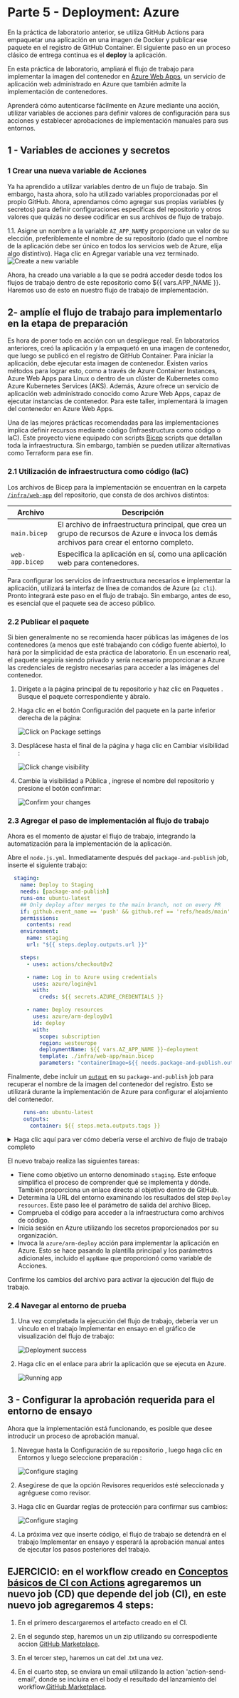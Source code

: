 # Parte 5 - Deployment: Azure 

En la práctica de laboratorio anterior, se utiliza GitHub Actions para empaquetar una aplicación en una imagen de Docker y publicar ese paquete en el registro de GitHub Container. El siguiente paso en un proceso clásico de entrega continua es el **deploy** la aplicación.

En esta práctica de laboratorio, ampliará el flujo de trabajo para implementar la imagen del contenedor en [Azure Web Apps](https://azure.microsoft.com/en-us/products/app-service/web), un servicio de aplicación web administrado en Azure que también admite la implementación de contenedores.

Aprenderá cómo autenticarse fácilmente en Azure mediante una acción, utilizar variables de acciones para definir valores de configuración para sus acciones y establecer aprobaciones de implementación manuales para sus entornos.


## 1 - Variables de acciones y secretos

### 1 Crear una nueva variable de Acciones

Ya ha aprendido a utilizar variables dentro de un flujo de trabajo. Sin embargo, hasta ahora, solo ha utilizado variables proporcionadas por el propio GitHub. Ahora, aprendamos cómo agregar sus propias variables (y secretos) para definir configuraciones específicas del repositorio y otros valores que quizás no desee codificar en sus archivos de flujo de trabajo.


1.1. Asigne un nombre a la variable `AZ_APP_NAME`y proporcione un valor de su elección, preferiblemente el nombre de su repositorio (dado que el nombre de la aplicación debe ser único en todos los servicios web de Azure, elija algo distintivo). Haga clic en Agregar variable una vez terminado.
    ![Create a new variable](./images/005/issue-ops-007-create-az-app-name.png)

Ahora, ha creado una variable a la que se podrá acceder desde todos los flujos de trabajo dentro de este repositorio como ${{ vars.APP_NAME }}. Haremos uso de esto en nuestro flujo de trabajo de implementación.




## 2- amplíe el flujo de trabajo para implementarlo en la etapa de preparación

Es hora de poner todo en acción con un despliegue real. En laboratorios anteriores, creó la aplicación y la empaquetó en una imagen de contenedor, que luego se publicó en el registro de GitHub Container. Para iniciar la aplicación, debe ejecutar esta imagen de contenedor. Existen varios métodos para lograr esto, como a través de Azure Container Instances, Azure Web Apps para Linux o dentro de un clúster de Kubernetes como Azure Kubernetes Services (AKS). Además, Azure ofrece un servicio de aplicación web administrado conocido como Azure Web Apps, capaz de ejecutar instancias de contenedor. Para este taller, implementará la imagen del contenedor en Azure Web Apps.

Una de las mejores prácticas recomendadas para las implementaciones implica definir recursos mediante código (Infraestructura como código o IaC). Este proyecto viene equipado con scripts [Bicep](https://docs.microsoft.com/en-us/azure/azure-resource-manager/bicep/overview?tabs=bicep) scripts que detallan toda la infraestructura. Sin embargo, también se pueden utilizar alternativas como Terraform para ese fin.

### 2.1 Utilización de infraestructura como código (IaC)

Los archivos de Bicep para la implementación se encuentran en la carpeta [`/infra/web-app`](../infra/web-app/) del repositorio, que consta de dos archivos distintos:

| Archivo            | Descripción                                                                                                                   |
| --------------- | ----------------------------------------------------------------------------------------------------------------------------- |
| `main.bicep`    |El archivo de infraestructura principal, que crea un grupo de recursos de Azure e invoca los demás archivos para crear el entorno completo. |
| `web-app.bicep` | Especifica la aplicación en sí, como una aplicación web para contenedores.                                                                          |

Para configurar los servicios de infraestructura necesarios e implementar la aplicación, utilizará la interfaz de línea de comandos de Azure (`az cli`). Pronto integrará este paso en el flujo de trabajo. Sin embargo, antes de eso, es esencial que el paquete sea de acceso público.

### 2.2 Publicar el paquete

Si bien generalmente no se recomienda hacer públicas las imágenes de los contenedores (a menos que esté trabajando con código fuente abierto), lo hará por la simplicidad de esta práctica de laboratorio. En un escenario real, el paquete seguiría siendo privado y sería necesario proporcionar a Azure las credenciales de registro necesarias para acceder a las imágenes del contenedor.

1. Dirígete a la página principal de tu repositorio y haz clic en Paquetes . Busque el paquete correspondiente y ábralo.

2. Haga clic en el botón Configuración del paquete en la parte inferior derecha de la página:

    ![Click on Package settings](images/005/package-settings-button.png)

3. Desplácese hasta el final de la página y haga clic en Cambiar visibilidad :

    ![Click change visibility](images/005/danger-zone.png)

4. Cambie la visibilidad a Pública , ingrese el nombre del repositorio y presione el botón confirmar:

    ![Confirm your changes](images/005/change-visibility.png)

### 2.3 Agregar el paso de implementación al flujo de trabajo

Ahora es el momento de ajustar el flujo de trabajo, integrando la automatización para la implementación de la aplicación.

Abre el `node.js.yml`.  Inmediatamente después del `package-and-publish` job,  inserte el siguiente trabajo:

```yml
  staging:
    name: Deploy to Staging
    needs: [package-and-publish]
    runs-on: ubuntu-latest
    ## Only deploy after merges to the main branch, not on every PR
    if: github.event_name == 'push' && github.ref == 'refs/heads/main'
    permissions:
      contents: read
    environment:
      name: staging
      url: "${{ steps.deploy.outputs.url }}"

    steps:
      - uses: actions/checkout@v2

      - name: Log in to Azure using credentials
        uses: azure/login@v1
        with:
          creds: ${{ secrets.AZURE_CREDENTIALS }}

      - name: Deploy resources
        uses: azure/arm-deploy@v1
        id: deploy
        with:
          scope: subscription
          region: westeurope
          deploymentName: ${{ vars.AZ_APP_NAME }}-deployment
          template: ./infra/web-app/main.bicep
          parameters: "containerImage=${{ needs.package-and-publish.outputs.container }} actor=${{ github.actor }} appName=aw-${{ vars.AZ_APP_NAME }} repository=${{ github.repository }}"
```

Finalmente, debe incluir un [`output`](https://docs.github.com/en/actions/using-jobs/defining-outputs-for-jobs) en su `package-and-publish` job para recuperar el nombre de la imagen del contenedor del registro. Esto se utilizará durante la implementación de Azure para configurar el alojamiento del contenedor.

```yml
     runs-on: ubuntu-latest
     outputs:
       container: ${{ steps.meta.outputs.tags }}
```

<details>
<summary>Haga clic aquí para ver cómo debería verse el archivo de flujo de trabajo completo</summary>

```yml
name: Node.js CI

on:
  push:
    branches: ["main"]
  pull_request:
    branches: ["main"]

jobs:
  build:
    name: "Build and Test"
    runs-on: ubuntu-latest
    permissions:
      contents: read
      pull-requests: write
    steps:
      - uses: actions/checkout@v3
      - name: Use Node.js
        uses: actions/setup-node@v3
        with:
          node-version: 16.x
          cache: "npm"
      - run: npm ci
      - run: npm run build --if-present
      - run: npm test
      - name: "Report Coverage"
        if: always()
        uses: davelosert/vitest-coverage-report-action@v2

  package-and-publish:
    needs:
      - build
    name: 🐳 Package & Publish
    runs-on: ubuntu-latest
    permissions:
      contents: read
      packages: write
    outputs:
      container: ${{ steps.meta.outputs.tags }}

    steps:
      - uses: actions/checkout@v3

      - name: Set up Docker Buildx
        uses: docker/setup-buildx-action@v2

      - name: Sign in to GitHub Container Registry
        uses: docker/login-action@v2
        with:
          username: ${{ github.actor }}
          password: ${{ secrets.GITHUB_TOKEN }}
          registry: ghcr.io

      - name: Generate docker metadata
        id: meta
        uses: docker/metadata-action@v4
        with:
          images: ghcr.io/${{ github.repository }}
          tags: |
            type=ref,event=tag
            type=ref,event=pr
            type=sha,event=branch,prefix=,suffix=,format=short
      - name: Build and Push Docker Image
        uses: docker/build-push-action@v2
        with:
          push: true
          tags: ${{ steps.meta.outputs.tags }}
          labels: ${{ steps.meta.outputs.labels }}
          cache-from: type=gha
          cache-to: type=gha,mode=max

  staging:
    name: Deploy to Staging
    needs: [package-and-publish]
    runs-on: ubuntu-latest
    if: github.event_name == 'push' && github.ref == 'refs/heads/main'
    permissions:
      contents: read
      id-token: write
    environment:
      name: staging
      url: "${{ steps.deploy.outputs.url }}"

    steps:
      - uses: actions/checkout@v2

      - name: Log in to Azure using OIDC
        uses: azure/login@v1
        with:
          creds: ${{ secrets.AZURE_CREDENTIALS }}

      - name: Deploy resources
        uses: azure/arm-deploy@v1
        id: deploy
        with:
          scope: subscription
          region: westeurope
          deploymentName: ${{ vars.AZ_APP_NAME }}-deployment
          template: ./infra/web-app/main.bicep
          parameters: "containerImage=${{ needs.package-and-publish.outputs.container }} actor=${{ github.actor }} appName=aw-${{ vars.AZ_APP_NAME }} repository=${{ github.repository }}"
```

</details>

El nuevo trabajo realiza las siguientes tareas:

- Tiene como objetivo un entorno denominado `staging`. Este enfoque simplifica el proceso de comprender qué se implementa y dónde. También proporciona un enlace directo al objetivo dentro de GitHub.
- Determina la URL del entorno examinando los resultados del step `Deploy resources`. Este paso lee el parámetro de salida del archivo Bicep.
- Comprueba el código para acceder a la infraestructura como archivos de código.
- Inicia sesión en Azure utilizando los secretos proporcionados por su organización.
- Invoca la  `azure/arm-deploy` acción para implementar la aplicación en Azure. Esto se hace pasando la plantilla principal y los parámetros adicionales, incluido el  `appName` que proporcionó como variable de Acciones.

Confirme los cambios del archivo para activar la ejecución del flujo de trabajo.

### 2.4 Navegar al entorno de prueba

1. Una vez completada la ejecución del flujo de trabajo, debería ver un vínculo en el trabajo Implementar en ensayo en el gráfico de visualización del flujo de trabajo:

    ![Deployment success](images/005/deploy-success.png)

2. Haga clic en el enlace para abrir la aplicación que se ejecuta en Azure.

    ![Running app](images/005/running-app.png)

## 3 - Configurar la aprobación requerida para el entorno de ensayo

Ahora que la implementación está funcionando, es posible que desee introducir un proceso de aprobación manual.

1. Navegue hasta la Configuración de su repositorio , luego haga clic en Entornos y luego seleccione preparación :

    ![Configure staging](images/005/click-env.png)

2. Asegúrese de que la opción Revisores requeridos esté seleccionada y agréguese como revisor.
3. Haga clic en Guardar reglas de protección para confirmar sus cambios:

    ![Configure staging](images/005/approvers.png)

4. La próxima vez que inserte código, el flujo de trabajo se detendrá en el trabajo Implementar en ensayo y esperará la aprobación manual antes de ejecutar los pasos posteriores del trabajo.


## EJERCICIO: en el workflow creado  en [Conceptos básicos de CI con Actions](./docs/002-ConceptosCIconActions.md) agregaremos un nuevo job (CD) que depende del job (CI), en este nuevo job agregaremos 4 steps:

1. En el primero descargaremos el artefacto creado en el CI.

2. En el segundo step, haremos un un zip utilizando su correspodiente accion [GitHub Marketplace](https://github.com/marketplace).

3. En el tercer step, haremos un cat del .txt una vez.

4. En el cuarto step, se enviara un email utilizando la action 'action-send-email', donde se incluira en el body el resultado del lanzamiento del workflow.[GitHub Marketplace](https://github.com/marketplace).